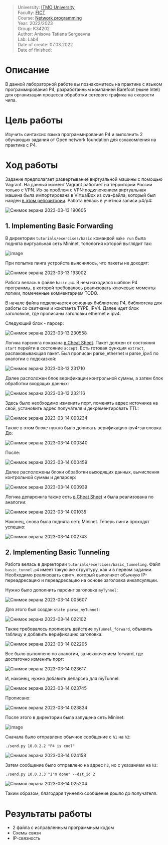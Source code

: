> University: [ITMO University](https://itmo.ru/ru/)<br/>
> Faculty: [FICT](https://fict.itmo.ru)<br/>
> Course: [Network programming](https://github.com/itmo-ict-faculty/network-programming)<br/>
> Year: 2022/2023<br/>
> Group: K34202<br/>
> Author: Anisova Tatiana Sergeevna<br/>
> Lab: Lab4<br/>
> Date of create: 07.03.2022<br/>
> Date of finished: <br/>

# Описание
В данной лабораторной работе вы познакомитесь на практике с языком программирования P4, разработанным компанией Barefoot (ныне Intel) для организации процесса обработки сетевого трафика на скорости чипа.

# Цель работы
Изучить синтаксис языка программирования P4 и выполнить 2 обучающих задания от Open network foundation для ознакомления на практике с P4.

# Ход работы
Задание предполагает развертывание виртуальной машины с помощью Vagrant. На данный момент Vagrant работает на территории России только с VPN. Из-за проблем с VPN-подключением
виртуальная машина была импортирована в VirtualBox из ova-файла, который был найден [в этом репозитории](https://github.com/jafingerhut/p4-guide/blob/master/bin/README-install-troubleshooting.md).
Работа велась в учетной записи p4/p4:

![Снимок экрана 2023-03-13 190605](https://user-images.githubusercontent.com/58114563/225072670-fcacd67a-a6fb-4fc0-8bcb-25640850b9d7.png)

## 1. Implementing Basic Forwarding
В директории `tutorials/exercises/basic` командой `make run` была поднята виртуальная сеть Mininet, топология которой выглядит так:

![image](https://user-images.githubusercontent.com/58114563/225074180-abed012e-2ec2-4a9e-ac42-b1b50a7d9c78.png)

При попытке пинга устройств выяснилось, что пакеты не доходят:

![Снимок экрана 2023-03-13 193002](https://user-images.githubusercontent.com/58114563/225074755-1ec124bf-7f36-488f-83a2-96e60df2d6fa.png)

Работа велась в файле `basic.p4`. В нем находился шаблон P4 программы, в которой требовалось реализовать ключевые моменты логики, помеченные комментарием TODO.

В начале файла подключается основная библиотека P4, библиотека для работы со свитчами и константа TYPE_IPV4. Далее идет блок заголовков, где прописаны заголовки ethernet и ipv4.

Следующий блок - парсер:

![Снимок экрана 2023-03-13 230558](https://user-images.githubusercontent.com/58114563/225078725-5bee909f-a36a-48c8-ac17-057cdb8640f6.png)

Логика парсинга показана [в Cheat Sheet](https://github.com/p4lang/tutorials/blob/master/p4-cheat-sheet.pdf). Пакет должен от состояния `start` перейти в состояние `accept`. Есть готовая функция `extract`, распаковывающая пакет.
Был прописан parse_ethernet и parse_ipv4 по аналогии с подсказкой:

![Снимок экрана 2023-03-13 231710](https://user-images.githubusercontent.com/58114563/225081511-9e482320-71e8-410d-bafa-cfb3956c294c.png)

Далее расположен блок верификации контрольной суммы, а затем блок обработки входящих данных:

![Снимок экрана 2023-03-13 232116](https://user-images.githubusercontent.com/58114563/225082597-360190ad-2661-496b-b924-6dc66e2165b9.png)

Здесь было необходимо изменить порт, поменять адрес источника на свой, установить адрес получателя и декрементировать TTL:

![Снимок экрана 2023-03-14 000234](https://user-images.githubusercontent.com/58114563/225083234-940dcc84-d8ee-4a3f-8f46-2d134fc0faa8.png)

Также в этом блоке нужно было дописать верификацию ipv4-заголовка. До:

![Снимок экрана 2023-03-14 000340](https://user-images.githubusercontent.com/58114563/225083672-c1f0737f-2e39-4906-b077-803af76207d6.png)

После:

![Снимок экрана 2023-03-14 000459](https://user-images.githubusercontent.com/58114563/225083713-1e34e22d-705f-470b-8ae2-f674aa730eaa.png)

Далее расположены блоки обработки выходящих данных, вычисления контрольной суммы и депарсер:

![Снимок экрана 2023-03-14 000939](https://user-images.githubusercontent.com/58114563/225084048-acc6e38f-7341-4909-8336-20610834ad24.png)

Логика депарсинга также есть [в Cheat Sheet](https://github.com/p4lang/tutorials/blob/master/p4-cheat-sheet.pdf) и была реализована по аналогии:

![Снимок экрана 2023-03-14 001035](https://user-images.githubusercontent.com/58114563/225084580-7dadeb05-d88c-4e66-a729-56620139c0b6.png)

Наконец, снова была поднята сеть Mininet. Теперь пинги проходят успешно:

![Снимок экрана 2023-03-14 002743](https://user-images.githubusercontent.com/58114563/225084776-805695ba-1861-4d88-a94d-884d24848342.png)

## 2. Implementing Basic Tunneling

Работа велась в директории `tutorials/exercises/basic_tunneling`. Файл `basic_tunnel.p4` имеет такую же структуру, как и в первом задании. Необходимо реализовать свитч, который выполняет обычную IP-переадресацию
и переадресацию на основе заголовка инкапсуляции.

Нужно было дополнить парсинг заголовка `myTynnel`:

![Снимок экрана 2023-03-14 005607](https://user-images.githubusercontent.com/58114563/225087497-60fe7a15-f802-4d77-ac93-342856cf2ba5.png)

Для этого был создан `state parse_myTunnel`:

![Снимок экрана 2023-03-14 022102](https://user-images.githubusercontent.com/58114563/225087599-34af5757-4392-4e91-8b4b-fa86806160e9.png)

Также требовалось прописать действие `myTunnel_forward`, объявить таблицу и добавить верификацию заголовка:

![Снимок экрана 2023-03-14 022205](https://user-images.githubusercontent.com/58114563/225088304-39b04b64-adc5-474b-8aad-874956861b1d.png)

Все было выполнено по аналогии, за исключением forward, где достаточно изменить порт:

![Снимок экрана 2023-03-14 023617](https://user-images.githubusercontent.com/58114563/225089046-25acef74-3295-4265-80f6-2d6fcc46eec9.png)

И, наконец, нужно добавить депарсер для myTunnel:

![Снимок экрана 2023-03-14 023745](https://user-images.githubusercontent.com/58114563/225089199-fa99fb24-3cf3-4c58-abb1-9d8480b2569a.png)

Прописано:

![Снимок экрана 2023-03-14 023834](https://user-images.githubusercontent.com/58114563/225089262-4d45f5dc-8ddc-46a9-9a5e-fc2e5cb37fbb.png)

После этого в директории была запущена сеть Mininet:

![image](https://user-images.githubusercontent.com/58114563/225089403-d9135881-98f7-40b0-a3d7-84aa80f7f533.png)

Сначала было отправлено обычное сообщение с `h1` на `h2`:
```
./send.py 10.0.2.2 "P4 is cool"
```
![Снимок экрана 2023-03-14 024158](https://user-images.githubusercontent.com/58114563/225089795-d78e4021-9b95-48aa-a4b4-3d44945b6826.png)

Затем сообщение было отправлено на адрес `h3`, но с указанием на `h2`:
```
./send.py 10.0.3.3 "I'm done" --dst_id 2
```
![Снимок экрана 2023-03-14 025204](https://user-images.githubusercontent.com/58114563/225090319-33f00313-2553-4f90-ae85-effc247d73dc.png)

Таким образом, благодаря туннелю сообщение дошло до получателя.

# Результаты работы
+ 2 файла с исправленным программным кодом
+ Схемы связи
+ IP-связность
